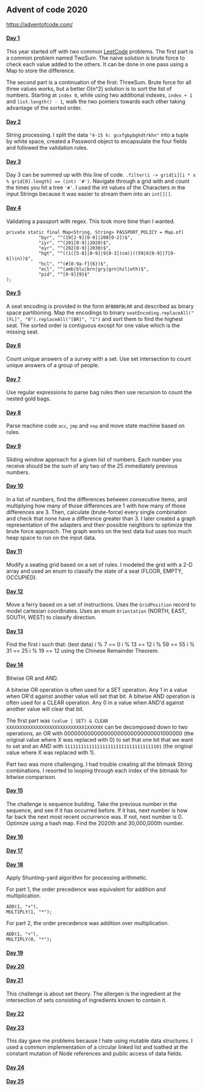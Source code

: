 ## Advent of code 2020
https://adventofcode.com/

#### [Day 1](https://github.com/ericbalawejder/advent-of-code/tree/main/src/main/java/aoc/year2020/day1)
This year started off with two common [LeetCode](https://leetcode.com/) problems. 
The first part is a common problem named TwoSum. The naive solution is brute force 
to check each value added to the others. It can be done in one pass using a Map 
to store the difference.

The second part is a continuation of the first: ThreeSum. Brute force for all three 
values works, but a better O(n^2) solution is to sort the list of numbers. Starting 
at `index 0`, while using two additional indexes, `index + 1` and `list.length() - 1`, walk 
the two pointers towards each other taking advantage of the sorted order.


#### [Day 2](https://github.com/ericbalawejder/advent-of-code/tree/main/src/main/java/aoc/year2020/day2)
String processing. I split the data `"4-15 h: gcxfgbpbghdtrkhn"` into a tuple by white space, created 
a Password object to encapsulate the four fields and followed the validation rules.


#### [Day 3](https://github.com/ericbalawejder/advent-of-code/tree/main/src/main/java/aoc/year2020/day3)
Day 3 can be summed up with this line of code. `.filter(i -> grid[i][i * x % grid[0].length] == (int) '#')`.
Navigate through a grid with and count the times you hit a tree `'#'`. I used the int values
of the Characters in the input Strings because it was easier to stream them into an `int[][]`. 


#### [Day 4](https://github.com/ericbalawejder/advent-of-code/tree/main/src/main/java/aoc/year2020/day4)
Validating a passport with regex. This took more time than I wanted.
```
private static final Map<String, String> PASSPORT_POLICY = Map.of(
            "byr", "^(19[2-9][0-9]|200[0-2])$",
            "iyr", "^(201[0-9]|2020)$",
            "eyr", "^(202[0-9]|2030)$",
            "hgt", "^((1([5-8][0-9]|9[0-3])cm)|((59|6[0-9]|7[0-6])in))$",
            "hcl", "^(#[0-9a-f]{6})$",
            "ecl", "^(amb|blu|brn|gry|grn|hzl|oth)$",
            "pid", "^[0-9]{9}$"
);
```


#### [Day 5](https://github.com/ericbalawejder/advent-of-code/tree/main/src/main/java/aoc/year2020/day5)
A seat encoding is provided in the form `BFBBBFBLRR` and described as binary space partitioning.
Map the encodings to binary `seatEncoding.replaceAll("[FL]", "0").replaceAll("[BR]", "1")` and
sort them to find the highest seat. The sorted order is contiguous except for one value
which is the missing seat.


#### [Day 6](https://github.com/ericbalawejder/advent-of-code/tree/main/src/main/java/aoc/year2020/day6)
Count unique answers of a survey with a set. Use set intersection to count unique answers of
a group of people.


#### [Day 7](https://github.com/ericbalawejder/advent-of-code/tree/main/src/main/java/aoc/year2020/day7)
Use regular expressions to parse bag rules then use recursion to count the nested gold bags.


#### [Day 8](https://github.com/ericbalawejder/advent-of-code/tree/main/src/main/java/aoc/year2020/day8)
Parse machine code `acc`, `jmp` and `nop` and move state machine based on rules.


#### [Day 9](https://github.com/ericbalawejder/advent-of-code/tree/main/src/main/java/aoc/year2020/day9)
Sliding window approach for a given list of numbers. Each number you receive should be the sum 
of any two of the 25 immediately previous numbers.


#### [Day 10](https://github.com/ericbalawejder/advent-of-code/tree/main/src/main/java/aoc/year2020/day10)
In a list of numbers, find the differences between consecutive items, and multiplying how many of those 
differences are 1 with how many of those differences are 3. Then, calculate (brute-force) every single 
combination and check that none have a difference greater than 3. I later created a graph representation
of the adapters and their possible neighbors to optimize the brute force approach. The graph works on the 
test data but uses too much heap space to run on the input data.


#### [Day 11](https://github.com/ericbalawejder/advent-of-code/tree/main/src/main/java/aoc/year2020/day11)
Modify a seating grid based on a set of rules. I modeled the grid with a 2-D array and used an enum
to classify the state of a seat (FLOOR, EMPTY, OCCUPIED).


#### [Day 12](https://github.com/ericbalawejder/advent-of-code/tree/main/src/main/java/aoc/year2020/day12)
Move a ferry based on a set of instructions. Uses the `GridPosition` record to model cartesian coordinates.
Uses an enum `Orientation` (NORTH, EAST, SOUTH, WEST) to classify direction.


#### [Day 13](https://github.com/ericbalawejder/advent-of-code/tree/main/src/main/java/aoc/year2020/day13)
Find the first i such that:
(test data)
i % 7 == 0
i % 13 == 12
i % 59 == 55
i % 31 == 25
i % 19 == 12
using the Chinese Remainder Theorem.


#### [Day 14](https://github.com/ericbalawejder/advent-of-code/tree/main/src/main/java/aoc/year2020/day14)
Bitwise OR and AND.

A bitwise OR operation is often used for a SET operation. Any 1 in a value when OR'd 
against another value will set that bit. A bitwise AND operation is often used for a 
CLEAR operation. Any 0 in a value when AND'd against another value will clear that bit.

The first part was `(value | SET) & CLEAR`
`XXXXXXXXXXXXXXXXXXXXXXXXXXXXX1XXXX0X` can be decomposed down to two operations, an OR 
with 000000000000000000000000000001000000 (the original value where X was replaced with 0) 
to set that one bit that we want to set and an AND with `111111111111111111111111111111111101` 
(the original value where X was replaced with 1). 

Part two was more challenging. I had trouble creating all the bitmask String combinations.
I resorted to looping through each index of the bitmask for bitwise comparison.


#### [Day 15](https://github.com/ericbalawejder/advent-of-code/tree/main/src/main/java/aoc/year2020/day15)
The challenge is sequence building. Take the previous number in the sequence, and see if it has occurred 
before. If it has, next number is how far back the next most recent occurrence was. If not, next number 
is 0. Optimize using a hash map. Find the 2020th and 30,000,000th number. 

#### [Day 16](https://github.com/ericbalawejder/advent-of-code/tree/main/src/main/java/aoc/year2020/day16)


#### [Day 17](https://github.com/ericbalawejder/advent-of-code/tree/main/src/main/java/aoc/year2020/day17)


#### [Day 18](https://github.com/ericbalawejder/advent-of-code/tree/main/src/main/java/aoc/year2020/day18)
Apply Shunting-yard algorithm for processing arithmetic. 

For part 1, the order precedence was equivalent for addition and multiplication.
```
ADD(1, "+"),
MULTIPLY(1, "*");
```
For part 2, the order precedence was addition over multiplication.
```
ADD(1, "+"),
MULTIPLY(0, "*");
```


#### [Day 19](https://github.com/ericbalawejder/advent-of-code/tree/main/src/main/java/aoc/year2020/day19)


#### [Day 20](https://github.com/ericbalawejder/advent-of-code/tree/main/src/main/java/aoc/year2020/day20)


#### [Day 21](https://github.com/ericbalawejder/advent-of-code/tree/main/src/main/java/aoc/year2020/day21)
This challenge is about set theory. The allergen is the ingredient at the intersection of
sets consisting of ingredients known to contain it.


#### [Day 22](https://github.com/ericbalawejder/advent-of-code/tree/main/src/main/java/aoc/year2020/day22)


#### [Day 23](https://github.com/ericbalawejder/advent-of-code/tree/main/src/main/java/aoc/year2020/day23)
This day gave me problems because I hate using mutable data structures. I used a common implementation of
a circular linked list and loathed at the constant mutation of Node references and public access of data fields.


#### [Day 24](https://github.com/ericbalawejder/advent-of-code/tree/main/src/main/java/aoc/year2020/day24)


#### [Day 25](https://github.com/ericbalawejder/advent-of-code/tree/main/src/main/java/aoc/year2020/day25)

